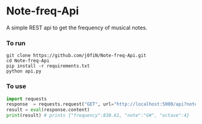 # Note-freq-Api
A simple REST api  to  get the frequency of musical notes.

### To run
```commandline
git clone https://github.com/j0fiN/Note-freq-Api.git 
cd Note-freq-Api
pip install -r requirements.txt
python api.py
```

### To use
```python
import requests
response  = requests.request("GET", url="http://localhost:5000/api?note=g%234") # notice the utf-8 for '#'
result = eval(response.content)
print(result) # prints {"frequency":830.61, "note":"G#", "octave":4}
```
